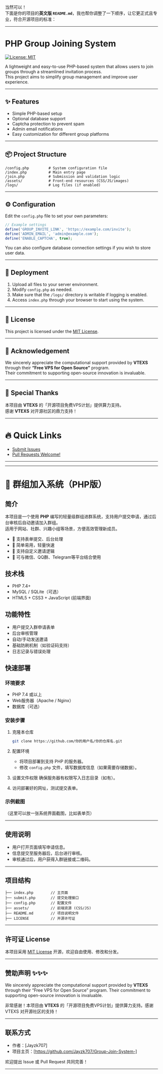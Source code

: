 当然可以！  
下面是你的项目的**英文版 `README.md`**，我也帮你调整了一下顺序，让它更正式且专业，符合开源项目的标准：

---

# PHP Group Joining System

[![License: MIT](https://img.shields.io/badge/License-MIT-green.svg)](LICENSE)

A lightweight and easy-to-use PHP-based system that allows users to join groups through a streamlined invitation process.  
This project aims to simplify group management and improve user experience.

---

## ✨ Features

- Simple PHP-based setup
- Optional database support
- Captcha protection to prevent spam
- Admin email notifications
- Easy customization for different group platforms

---

## 📦 Project Structure

```
/config.php         # System configuration file
/index.php          # Main entry page
/join.php           # Submission and validation logic
/assets/            # Front-end resources (CSS/JS/images)
/logs/              # Log files (if enabled)
```

---

## ⚙️ Configuration

Edit the `config.php` file to set your own parameters:

```php
// Example settings
define('GROUP_INVITE_LINK', 'https://example.com/invite');
define('ADMIN_EMAIL', 'admin@example.com');
define('ENABLE_CAPTCHA', true);
```

You can also configure database connection settings if you wish to store user data.

---

## 🚀 Deployment

1. Upload all files to your server environment.
2. Modify `config.php` as needed.
3. Make sure that the `/logs/` directory is writable if logging is enabled.
4. Access `index.php` through your browser to start using the system.

---

## 📜 License

This project is licensed under the [MIT License](LICENSE).

---

## 🤝 Acknowledgement

We sincerely appreciate the computational support provided by **VTEXS** through their **“Free VPS for Open Source”** program.  
Their commitment to supporting open-source innovation is invaluable.

---

## 💖 Special Thanks

本项目由 **VTEXS** 的「开源项目免费VPS计划」提供算力支持。  
感谢 **VTEXS** 对开源社区的鼎力支持！

---

# 🔥 Quick Links

- [Submit Issues](https://github.com/Jayzk707/Group-Join-System-)
- [Pull Requests Welcome!](https://github.com/Jayzk707)

---

---

# 📢 群组加入系统（PHP版）

## 简介
本项目是一个使用 **PHP** 编写的轻量级群组进群系统，支持用户提交申请，通过后台审核后自动邀请加入群组。  
适用于网站、社群、兴趣小组等场景，方便高效管理新成员。

- 🌟 支持表单提交、后台处理
- 🌟 简单易用，轻量快速
- 🌟 支持自定义邀请逻辑
- 🌟 可与微信、QQ群、Telegram等平台结合使用

## 技术栈
- PHP 7.4+
- MySQL / SQLite（可选）
- HTML5 + CSS3 + JavaScript (前端界面)

## 功能特性
- 用户提交入群申请表单
- 后台审核管理
- 自动/手动发送邀请
- 基础防刷机制（如验证码支持）
- 日志记录与错误处理

## 快速部署

### 环境要求
- PHP 7.4 或以上
- Web服务器（Apache / Nginx）
- 数据库（可选）

### 安装步骤
1. 克隆本仓库
   ```bash
   git clone https://github.com/你的用户名/你的仓库名.git
   ```

2. 配置环境
   - 将项目部署到支持 PHP 的服务器。
   - 修改 `config.php` 文件，填写数据库信息（如果需要存储数据）。

3. 设置文件权限
   确保服务器有权限写入日志目录（如有）。

4. 访问部署好的网址，测试提交表单。

### 示例截图
（这里可以放一张系统界面截图，比如表单页）

---

## 使用说明
- 用户打开页面填写申请信息。
- 信息提交至服务器后，后台进行审核。
- 审核通过后，用户获得入群链接或二维码。

---

## 项目结构
```
├── index.php        // 主页面
├── submit.php       // 提交处理接口
├── config.php       // 配置文件
├── assets/          // 前端资源 (CSS/JS)
├── README.md        // 项目说明文件
├── LICENSE          // 开源许可证
```

---

## 许可证 License
本项目采用 [MIT License](LICENSE) 开源，欢迎自由使用、修改和分发。

---

## 赞助声明 ✨✨✨

We sincerely appreciate the computational support provided by **VTEXS** through their “Free VPS for Open Source” program. Their commitment to supporting open-source innovation is invaluable.

非常感谢！本项目由 **VTEXS** 的「开源项目免费VPS计划」提供算力支持。感谢 VTEXS 对开源社区的支持！

---

## 联系方式
- 作者：[Jayzk707]
- 项目主页：[https://github.com/Jayzk707/Group-Join-System-]

欢迎提出 Issue 或 Pull Request 共同完善！

---


